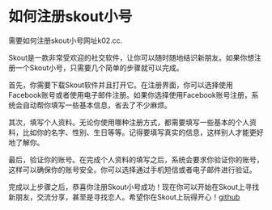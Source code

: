 # 如何注册skout小号

需要如何注册skout小号网址k02.cc. 

Skout是一款非常受欢迎的社交软件，让你可以随时随地结识新朋友。如果你想注册一个Skout小号，只需要几个简单的步骤就可以完成。

首先，你需要下载Skout软件并且打开它。在注册界面，你可以选择使用Facebook账号或者使用电子邮件注册。如果你选择使用Facebook账号注册，系统会自动帮你填写一些基本信息，省去了不少麻烦。

其次，填写个人资料。无论你使用哪种注册方式，都需要填写一些基本的个人资料，比如你的名字、性别、生日等等。记得要填写真实的信息，这样别人才能更好地了解你。

最后，验证你的账号。在完成个人资料的填写之后，系统会要求你验证你的账号，这样可以确保你的账号安全。你可以选择通过手机短信或者电子邮件进行验证。

完成以上步骤之后，恭喜你注册Skout小号成功！现在你可以开始在Skout上寻找新朋友，交流分享，甚至是寻找恋人。希望你在Skout上玩得开心！[github](https://github.com)